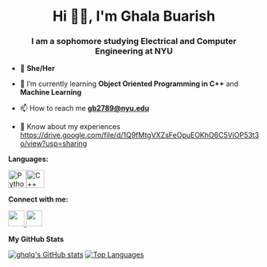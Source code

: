 <h1 align="center">Hi 👋🏽, I'm Ghala Buarish</h1>
<h3 align="center">I am a sophomore studying Electrical and Computer Engineering at NYU</h3>

- 🌱 **She/Her**

- 🧩 I’m currently learning **Object Oriented Programming in C++** and **Machine Learning**

- 📫 How to reach me **gb2789@nyu.edu**

- 📄 Know about my experiences https://drive.google.com/file/d/1Q9fMtgVXZsFeOpuEOKhO6C5ViOP53t3o/view?usp=sharing

<b>Languages:</b> </p> <p align="left"> <a href="https://www.python.org/" target="_blank" rel="noreferrer"><img src="https://raw.githubusercontent.com/danielcranney/readme-generator/main/public/icons/skills/python-colored.svg" width="36" height="36" alt="Python" /></a><a href="https://docs.microsoft.com/en-us/cpp/?view=msvc-170" target="_blank" rel="noreferrer"><img src="https://raw.githubusercontent.com/danielcranney/readme-generator/main/public/icons/skills/cplusplus-colored.svg" width="36" height="36" alt="C++" /></a> </p> 

<b>Connect with me:</b> <p align="left"> <a href="https://www.github.com/ghqlq" target="_blank" rel="noreferrer"> <picture> <source media="(prefers-color-scheme: dark)" srcset="https://raw.githubusercontent.com/danielcranney/readme-generator/main/public/icons/socials/github-dark.svg" /> <source media="(prefers-color-scheme: light)" srcset="https://raw.githubusercontent.com/danielcranney/readme-generator/main/public/icons/socials/github.svg" /> <img src="https://raw.githubusercontent.com/danielcranney/readme-generator/main/public/icons/socials/github.svg" width="32" height="32" /> </picture> </a> <a href="https://www.linkedin.com/in/ghalabuarish" target="_blank" rel="noreferrer"> <picture> <source media="(prefers-color-scheme: dark)" srcset="https://raw.githubusercontent.com/danielcranney/readme-generator/main/public/icons/socials/linkedin-dark.svg" /> <source media="(prefers-color-scheme: light)" srcset="https://raw.githubusercontent.com/danielcranney/readme-generator/main/public/icons/socials/linkedin.svg" /> <img src="https://raw.githubusercontent.com/danielcranney/readme-generator/main/public/icons/socials/linkedin.svg" width="32" height="32" /> </picture> </a></p>

<b>My GitHub Stats</b>

<a href="http://www.github.com/ghqlq"><img src="https://github-readme-stats.vercel.app/api?username=ghqlq&show_icons=true&hide=prs,issues,&count_private=true&title_color=0891b2&text_color=ffffff&icon_color=0891b2&bg_color=1c1917&hide_border=true&show_icons=true" alt="ghqlq's GitHub stats" /></a>
<a href="https://github.com/ghqlq" align="left"><img src="https://github-readme-stats.vercel.app/api/top-langs/?username=ghqlq&langs_count=10&title_color=0891b2&text_color=ffffff&icon_color=0891b2&bg_color=1c1917&hide_border=true&locale=en&custom_title=Top%20%Languages" alt="Top Languages" /></a>

